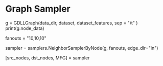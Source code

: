 # Graph Sampler

g = GDLLGraph(data_dir, dataset, dataset_features, sep = "\t" )
print(g.node_data)

fanouts = "10,10,10"

sampler = samplers.NeighborSamplerByNode(g, fanouts, edge_dir="in")

[src_nodes, dst_nodes, MFG] = sampler